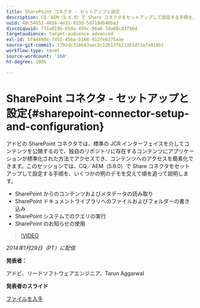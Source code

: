 ```yaml
---
title: SharePoint コネクタ - セットアップと設定
description: CQ／AEM（5.6.0）で Share コネクタをセットアップして設定する手順を、いくつかの例のデモを交えて順を追って説明します。アドビの SharePoint コネクタでは、標準の JCR インターフェイスを介してコンテンツを公開するので、独自のリポジトリに存在するコンテンツにアプリケーションが標準化された方法でアクセスでき、コンテンツへのアクセスを簡素化できます。
uuid: 48c54652-4816-4e31-933d-5d710db40ba3
discoiquuid: 731a0196-b5da-459c-96a6-7da08cd3756d
targetaudience: target-audience advanced
exl-id: bf44898e-f455-456a-b168-912feb275aae
source-git-commit: 1792dc318643aec2c12613f621361d72a7a918b1
workflow-type: tm+mt
source-wordcount: '160'
ht-degree: 100%

---
```


# SharePoint コネクタ - セットアップと設定{#sharepoint-connector-setup-and-configuration}

アドビの SharePoint コネクタでは、標準の JCR インターフェイスを介してコンテンツを公開するので、独自のリポジトリに存在するコンテンツにアプリケーションが標準化された方法でアクセスでき、コンテンツへのアクセスを簡素化できます。このセッションでは、CQ／AEM（5.6.0）で Share コネクタをセットアップして設定する手順を、いくつかの例のデモを交えて順を追って説明します。

* SharePoint からのコンテンツおよびメタデータの読み取り
* SharePoint ドキュメントライブラリへのファイルおよびフォルダーの書き込み
* SharePoint システムでのクエリの実行
* SharePoint のお知らせの使用

>[!VIDEO](https://video.tv.adobe.com/v/19525/?quality=9)

*2014年1月29日（PT）に配信*

**発表者：**

アドビ、リードソフトウェアエンジニア、Tarun Aggarwal

**発表者のスライド**

[ファイルを入手](assets/cq-gems-sharepoint-connector.pdf)
<!--
[Get back to the Overview](https://helpx.adobe.com/experience-manager/kt/eseminars/gems/aem-index.html)
-->
